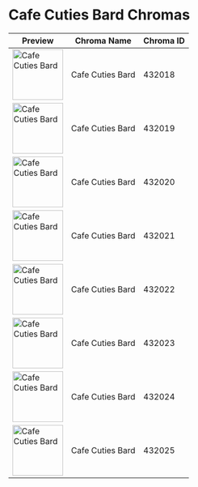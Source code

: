 # Cafe Cuties Bard Chromas

| Preview | Chroma Name | Chroma ID |
|---|---|---|
| <img src='https://raw.communitydragon.org/latest/plugins/rcp-be-lol-game-data/global/default/v1/champion-chroma-images/432/432018.png' alt='Cafe Cuties Bard' width='100'> | Cafe Cuties Bard | 432018 |
| <img src='https://raw.communitydragon.org/latest/plugins/rcp-be-lol-game-data/global/default/v1/champion-chroma-images/432/432019.png' alt='Cafe Cuties Bard' width='100'> | Cafe Cuties Bard | 432019 |
| <img src='https://raw.communitydragon.org/latest/plugins/rcp-be-lol-game-data/global/default/v1/champion-chroma-images/432/432020.png' alt='Cafe Cuties Bard' width='100'> | Cafe Cuties Bard | 432020 |
| <img src='https://raw.communitydragon.org/latest/plugins/rcp-be-lol-game-data/global/default/v1/champion-chroma-images/432/432021.png' alt='Cafe Cuties Bard' width='100'> | Cafe Cuties Bard | 432021 |
| <img src='https://raw.communitydragon.org/latest/plugins/rcp-be-lol-game-data/global/default/v1/champion-chroma-images/432/432022.png' alt='Cafe Cuties Bard' width='100'> | Cafe Cuties Bard | 432022 |
| <img src='https://raw.communitydragon.org/latest/plugins/rcp-be-lol-game-data/global/default/v1/champion-chroma-images/432/432023.png' alt='Cafe Cuties Bard' width='100'> | Cafe Cuties Bard | 432023 |
| <img src='https://raw.communitydragon.org/latest/plugins/rcp-be-lol-game-data/global/default/v1/champion-chroma-images/432/432024.png' alt='Cafe Cuties Bard' width='100'> | Cafe Cuties Bard | 432024 |
| <img src='https://raw.communitydragon.org/latest/plugins/rcp-be-lol-game-data/global/default/v1/champion-chroma-images/432/432025.png' alt='Cafe Cuties Bard' width='100'> | Cafe Cuties Bard | 432025 |
